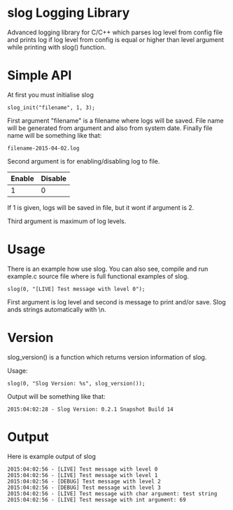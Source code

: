 # slog Logging Library
Advanced logging library for C/C++ which parses log level from config file and prints log if log level from config is equal or higher than level argument while printing with slog() function.

# Simple API
At first you must initialise slog
```
slog_init("filename", 1, 3);
```
First argument "filename" is a filename where logs will be saved.
File name will be generated from argument and also from system date.
Finally file name will be something like that:
```
filename-2015-04-02.log
```

Second argument is for enabling/disabling log to file.

Enable   | Disable
---------|---------
1        | 0

If 1 is given, logs will be saved in file, but it wont if argument is 2.

Third argument is maximum of log levels.

# Usage
There is an example how use slog. You can also see, compile and run example.c source file where is full functional examples of slog.
```
slog(0, "[LIVE] Test message with level 0");
```
First argument is log level and second is message to print and/or save. Slog ands strings automatically with \n.

# Version
slog_version() is a function which returns version information of slog.

Usage:
```
slog(0, "Slog Version: %s", slog_version());
```
Output will be something like that:
```
2015:04:02:28 - Slog Version: 0.2.1 Snapshot Build 14
```

# Output
Here is example output of slog
```
2015:04:02:56 - [LIVE] Test message with level 0
2015:04:02:56 - [LIVE] Test message with level 1
2015:04:02:56 - [DEBUG] Test message with level 2
2015:04:02:56 - [DEBUG] Test message with level 3
2015:04:02:56 - [LIVE] Test message with char argument: test string
2015:04:02:56 - [LIVE] Test message with int argument: 69
```
